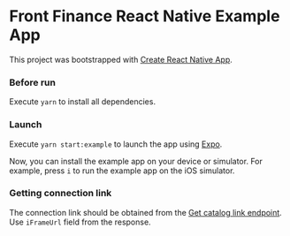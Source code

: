 # Front Finance React Native Example App

This project was bootstrapped with [Create React Native App](https://github.com/expo/create-react-native-app).

### Before run

Execute `yarn` to install all dependencies.

### Launch

Execute `yarn start:example` to launch the app using [Expo](https://docs.expo.dev/).

Now, you can install the example app on your device or simulator. For example, press `i` to run the example app on the iOS simulator.

### Getting connection link

The connection link should be obtained from the [Get catalog link endpoint](https://integration-api.getfront.com/apireference#tag/Integrations/paths/~1api~1v1~1cataloglink/get). Use `iFrameUrl` field from the response.
